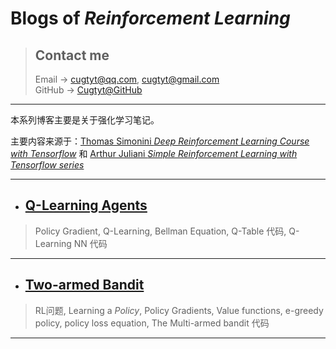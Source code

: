 # **Blogs of *Reinforcement Learning***

> ## Contact me
> Email -> <cugtyt@qq.com>, <cugtyt@gmail.com>  
> GitHub -> [Cugtyt@GitHub](https://github.com/Cugtyt)

---

本系列博客主要是关于强化学习笔记。

主要内容来源于：[Thomas Simonini *Deep Reinforcement Learning Course with Tensorflow*](https://github.com/simoninithomas/Deep_reinforcement_learning_Course) 和 [Arthur Juliani *Simple Reinforcement Learning with Tensorflow series*](https://github.com/awjuliani/DeepRL-Agents)

---

- ## [**Q-Learning Agents**](https://cugtyt.github.io/blog/rl-notes/201807201023)

> Policy Gradient, Q-Learning, Bellman Equation, Q-Table 代码, Q-Learning NN 代码
---

- ## [**Two-armed Bandit**](https://cugtyt.github.io/blog/rl-notes/201807201027)

> RL问题, Learning a *Policy*, Policy Gradients, Value functions, e-greedy policy, policy loss equation, The Multi-armed bandit 代码
---